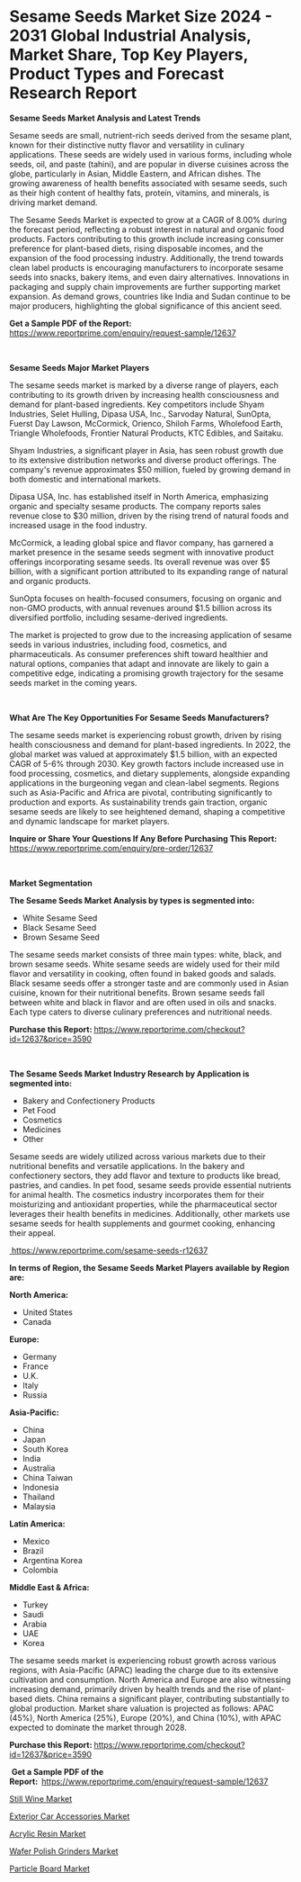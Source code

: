 <p><h1>Sesame Seeds Market Size 2024 - 2031 Global Industrial Analysis, Market Share, Top Key Players, Product Types and Forecast Research Report</h1></p><p><strong>Sesame Seeds Market Analysis and Latest Trends</strong></p>
<p><p>Sesame seeds are small, nutrient-rich seeds derived from the sesame plant, known for their distinctive nutty flavor and versatility in culinary applications. These seeds are widely used in various forms, including whole seeds, oil, and paste (tahini), and are popular in diverse cuisines across the globe, particularly in Asian, Middle Eastern, and African dishes. The growing awareness of health benefits associated with sesame seeds, such as their high content of healthy fats, protein, vitamins, and minerals, is driving market demand.</p><p>The Sesame Seeds Market is expected to grow at a CAGR of 8.00% during the forecast period, reflecting a robust interest in natural and organic food products. Factors contributing to this growth include increasing consumer preference for plant-based diets, rising disposable incomes, and the expansion of the food processing industry. Additionally, the trend towards clean label products is encouraging manufacturers to incorporate sesame seeds into snacks, bakery items, and even dairy alternatives. Innovations in packaging and supply chain improvements are further supporting market expansion. As demand grows, countries like India and Sudan continue to be major producers, highlighting the global significance of this ancient seed.</p></p>
<p><strong>Get a Sample PDF of the Report:&nbsp;</strong> <a href="https://www.reportprime.com/enquiry/request-sample/12637?utm_campaign=1550&utm_medium=2&utm_source=Github&utm_content=ia&utm_term=28102024&utm_id=sesame-seeds">https://www.reportprime.com/enquiry/request-sample/12637</a></p>
<p>&nbsp;</p>
<p><strong>Sesame Seeds Major Market Players</strong></p>
<p><p>The sesame seeds market is marked by a diverse range of players, each contributing to its growth driven by increasing health consciousness and demand for plant-based ingredients. Key competitors include Shyam Industries, Selet Hulling, Dipasa USA, Inc., Sarvoday Natural, SunOpta, Fuerst Day Lawson, McCormick, Orienco, Shiloh Farms, Wholefood Earth, Triangle Wholefoods, Frontier Natural Products, KTC Edibles, and Saitaku.</p><p>Shyam Industries, a significant player in Asia, has seen robust growth due to its extensive distribution networks and diverse product offerings. The company's revenue approximates $50 million, fueled by growing demand in both domestic and international markets.</p><p>Dipasa USA, Inc. has established itself in North America, emphasizing organic and specialty sesame products. The company reports sales revenue close to $30 million, driven by the rising trend of natural foods and increased usage in the food industry.</p><p>McCormick, a leading global spice and flavor company, has garnered a market presence in the sesame seeds segment with innovative product offerings incorporating sesame seeds. Its overall revenue was over $5 billion, with a significant portion attributed to its expanding range of natural and organic products.</p><p>SunOpta focuses on health-focused consumers, focusing on organic and non-GMO products, with annual revenues around $1.5 billion across its diversified portfolio, including sesame-derived ingredients.</p><p>The market is projected to grow due to the increasing application of sesame seeds in various industries, including food, cosmetics, and pharmaceuticals. As consumer preferences shift toward healthier and natural options, companies that adapt and innovate are likely to gain a competitive edge, indicating a promising growth trajectory for the sesame seeds market in the coming years.</p></p>
<p>&nbsp;</p>
<p><strong>What Are The Key Opportunities For Sesame Seeds Manufacturers?</strong></p>
<p><p>The sesame seeds market is experiencing robust growth, driven by rising health consciousness and demand for plant-based ingredients. In 2022, the global market was valued at approximately $1.5 billion, with an expected CAGR of 5-6% through 2030. Key growth factors include increased use in food processing, cosmetics, and dietary supplements, alongside expanding applications in the burgeoning vegan and clean-label segments. Regions such as Asia-Pacific and Africa are pivotal, contributing significantly to production and exports. As sustainability trends gain traction, organic sesame seeds are likely to see heightened demand, shaping a competitive and dynamic landscape for market players.</p></p>
<p><strong>Inquire or Share Your Questions If Any Before Purchasing This Report:</strong> <a href="https://www.reportprime.com/enquiry/pre-order/12637?utm_campaign=1550&utm_medium=2&utm_source=Github&utm_content=ia&utm_term=28102024&utm_id=sesame-seeds">https://www.reportprime.com/enquiry/pre-order/12637</a></p>
<p>&nbsp;</p>
<p><strong>Market Segmentation</strong></p>
<p><strong>The Sesame Seeds Market Analysis by types is segmented into:</strong></p>
<p><ul><li>White Sesame Seed</li><li>Black Sesame Seed</li><li>Brown Sesame Seed</li></ul></p>
<p><p>The sesame seeds market consists of three main types: white, black, and brown sesame seeds. White sesame seeds are widely used for their mild flavor and versatility in cooking, often found in baked goods and salads. Black sesame seeds offer a stronger taste and are commonly used in Asian cuisine, known for their nutritional benefits. Brown sesame seeds fall between white and black in flavor and are often used in oils and snacks. Each type caters to diverse culinary preferences and nutritional needs.</p></p>
<p><strong>Purchase this Report:&nbsp;</strong><a href="https://www.reportprime.com/checkout?id=12637&price=3590&utm_campaign=1550&utm_medium=2&utm_source=Github&utm_content=ia&utm_term=28102024&utm_id=sesame-seeds">https://www.reportprime.com/checkout?id=12637&price=3590</a></p>
<p>&nbsp;</p>
<p><strong>The Sesame Seeds Market Industry Research by Application is segmented into:</strong></p>
<p><ul><li>Bakery and Confectionery Products</li><li>Pet Food</li><li>Cosmetics</li><li>Medicines</li><li>Other</li></ul></p>
<p><p>Sesame seeds are widely utilized across various markets due to their nutritional benefits and versatile applications. In the bakery and confectionery sectors, they add flavor and texture to products like bread, pastries, and candies. In pet food, sesame seeds provide essential nutrients for animal health. The cosmetics industry incorporates them for their moisturizing and antioxidant properties, while the pharmaceutical sector leverages their health benefits in medicines. Additionally, other markets use sesame seeds for health supplements and gourmet cooking, enhancing their appeal.</p></p>
<p><a href="https://www.reportprime.com/sesame-seeds-r12637?utm_campaign=1550&utm_medium=2&utm_source=Github&utm_content=ia&utm_term=28102024&utm_id=sesame-seeds">&nbsp;https://www.reportprime.com/sesame-seeds-r12637</a></p>
<p><strong>In terms of Region, the Sesame Seeds Market Players available by Region are:</strong></p>
<p>
    <p> <strong> North America: </strong>
        <ul>
            <li>United States</li>
            <li>Canada</li>
        </ul>
        </p> 
    <p> <strong> Europe: </strong>
        <ul>
            <li>Germany</li>
            <li>France</li>
            <li>U.K.</li>
            <li>Italy</li>
            <li>Russia</li>
        </ul>
        </p> 
    <p> <strong> Asia-Pacific: </strong>
        <ul>
            <li>China</li>
            <li>Japan</li>
            <li>South Korea</li>
            <li>India</li>
            <li>Australia</li>
            <li>China Taiwan</li>
            <li>Indonesia</li>
            <li>Thailand</li>
            <li>Malaysia</li>
        </ul>
        </p> 
    <p> <strong> Latin America: </strong>
        <ul>
            <li>Mexico</li>
            <li>Brazil</li>
            <li>Argentina Korea</li>
            <li>Colombia</li>
        </ul>
        </p> 
    <p> <strong> Middle East & Africa: </strong>
        <ul>
            <li>Turkey</li>
            <li>Saudi</li>
            <li>Arabia</li>
            <li>UAE</li>
            <li>Korea</li>
        </ul>
    </p>
    </p>
<p><p>The sesame seeds market is experiencing robust growth across various regions, with Asia-Pacific (APAC) leading the charge due to its extensive cultivation and consumption. North America and Europe are also witnessing increasing demand, primarily driven by health trends and the rise of plant-based diets. China remains a significant player, contributing substantially to global production. Market share valuation is projected as follows: APAC (45%), North America (25%), Europe (20%), and China (10%), with APAC expected to dominate the market through 2028.</p></p>
<p><strong>Purchase this Report: </strong><a href="https://www.reportprime.com/checkout?id=12637&price=3590&utm_campaign=1550&utm_medium=2&utm_source=Github&utm_content=ia&utm_term=28102024&utm_id=sesame-seeds">https://www.reportprime.com/checkout?id=12637&price=3590</a></p>
<p>&nbsp;<strong>Get a Sample PDF of the Report:&nbsp;&nbsp;</strong><a href="https://www.reportprime.com/enquiry/request-sample/12637?utm_campaign=1550&utm_medium=2&utm_source=Github&utm_content=ia&utm_term=28102024&utm_id=sesame-seeds">https://www.reportprime.com/enquiry/request-sample/12637</a></p>
<p><strong></strong></p>
<p><p><a href="https://github.com/ChiragRp1/Market-Research-Report-List-6/blob/main/still-wine-market.md?utm_campaign=1550&utm_medium=2&utm_source=Github&utm_content=ia&utm_term=28102024&utm_id=sesame-seeds">Still Wine Market</a></p><p><a href="https://www.linkedin.com/pulse/global-exterior-car-accessories-market-sector2024-2031-metrics-nfr0f?utm_campaign=1550&utm_medium=2&utm_source=Github&utm_content=ia&utm_term=28102024&utm_id=sesame-seeds">Exterior Car Accessories Market</a></p><p><a href="https://www.linkedin.com/pulse/acrylic-resin-market-consolidation-impact-structure-2024-2031-wrtef?utm_campaign=1550&utm_medium=2&utm_source=Github&utm_content=ia&utm_term=28102024&utm_id=sesame-seeds">Acrylic Resin Market</a></p><p><a href="https://issuu.com/reportprime-2/docs/wafer-polish-grinders-market-size-2_f1ee50311f2552?utm_campaign=1550&utm_medium=2&utm_source=Github&utm_content=ia&utm_term=28102024&utm_id=sesame-seeds">Wafer Polish Grinders Market</a></p><p><a href="https://www.linkedin.com/pulse/particle-board-market-strategic-insights-product-evolution-m1slf?utm_campaign=1550&utm_medium=2&utm_source=Github&utm_content=ia&utm_term=28102024&utm_id=sesame-seeds">Particle Board Market</a></p></p>